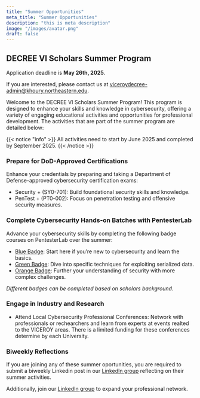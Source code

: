 ```yaml
---
title: "Summer Opportunities"
meta_title: "Summer Opportunities"
description: "this is meta description"
image: "/images/avatar.png"
draft: false
---
```


## DECREE VI Scholars Summer Program

Application deadline is **May 26th, 2025**.

If you are interested, please contact us at [viceroydecree-admin@khoury.northeastern.edu](mailto:viceroydecree-admin@khoury.northeastern.edu).

Welcome to the DECREE VI Scholars Summer Program! This program is designed to enhance your skills and knowledge in cybersecurity, offering a variety of engaging educational activities and opportunities for professional development. The activities that are part of the summer program are detailed below:

{{< notice "info" >}}
All activities need to start by June 2025 and completed by September 2025.
{{< /notice >}}

### Prepare for DoD-Approved Certifications
Enhance your credentials by preparing and taking a Department of Defense-approved cybersecurity certification exams:
- Security + (SY0-701): Build foundational security skills and knowledge.
- PenTest + (PT0-002): Focus on penetration testing and offensive security measures.


### Complete Cybersecurity Hands-on Batches with PentesterLab
Advance your cybersecurity skills by completing the following badge courses on PentesterLab over the summer:
- [Blue Badge](https://pentesterlab.com/badges/bluebadge): Start here if you’re new to cybersecurity and learn the basics.
- [Green Badge](https://pentesterlab.com/badges/greenbadge): Dive into specific techniques for exploiting serialized data.
- [Orange Badge](https://pentesterlab.com/badges/orangebadge): Further your understanding of security with more complex challenges.

*Different badges can be completed based on scholars background.*

### Engage in Industry and Research
- Attend Local Cybersecurity Professional Conferences: Network with professionals or rechearchers and learn from experts at events realted to the VICEROY areas. There is a limited funding for these conferences determine by each University.

### Biweekly Reflections
If you are joining any of these summer oportunities, you are required to submit a biweekly Linkedin post in our [LinkedIn group](https://www.linkedin.com/groups/14431610) reflecting on their summer activities.

Additionally, join our [LinkedIn group](https://www.linkedin.com/groups/14431610) to expand your professional network.
